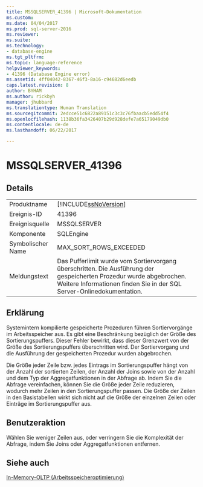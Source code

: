 ```yaml
---
title: MSSQLSERVER_41396 | Microsoft-Dokumentation
ms.custom: 
ms.date: 04/04/2017
ms.prod: sql-server-2016
ms.reviewer: 
ms.suite: 
ms.technology:
- database-engine
ms.tgt_pltfrm: 
ms.topic: language-reference
helpviewer_keywords:
- 41396 (Database Engine error)
ms.assetid: 4ff04042-8367-46f3-8a16-c94682d6eedb
caps.latest.revision: 8
author: BYHAM
ms.author: rickbyh
manager: jhubbard
ms.translationtype: Human Translation
ms.sourcegitcommit: 2edcce51c6822a89151c3c3c76fbaacb5edd54f4
ms.openlocfilehash: 1138b36fa3426407b29d928defe7a65179049db0
ms.contentlocale: de-de
ms.lasthandoff: 06/22/2017

---
```

# <a name="mssqlserver41396"></a>MSSQLSERVER_41396
  
## <a name="details"></a>Details  
  
|||  
|-|-|  
|Produktname|[!INCLUDE[ssNoVersion](../../includes/ssnoversion-md.md)]|  
|Ereignis-ID|41396|  
|Ereignisquelle|MSSQLSERVER|  
|Komponente|SQLEngine|  
|Symbolischer Name|MAX_SORT_ROWS_EXCEEDED|  
|Meldungstext|Das Pufferlimit wurde vom Sortiervorgang überschritten. Die Ausführung der gespeicherten Prozedur wurde abgebrochen. Weitere Informationen finden Sie in der SQL Server-Onlinedokumentation.|  
  
## <a name="explanation"></a>Erklärung  
Systemintern kompilierte gespeicherte Prozeduren führen Sortiervorgänge im Arbeitsspeicher aus. Es gibt eine Beschränkung bezüglich der Größe des Sortierungspuffers. Dieser Fehler bewirkt, dass dieser Grenzwert von der Größe des Sortierungspuffers überschritten wird. Der Sortiervorgang und die Ausführung der gespeicherten Prozedur wurden abgebrochen.  
  
Die Größe jeder Zeile bzw. jedes Eintrags im Sortierungspuffer hängt von der Anzahl der sortierten Zeilen, der Anzahl der Joins sowie von der Anzahl und dem Typ der Aggregatfunktionen in der Abfrage ab. Indem Sie die Abfrage vereinfachen, können Sie die Größe jeder Zeile reduzieren, wodurch mehr Zeilen in den Sortierungspuffer passen. Die Größe der Zeilen in den Basistabellen wirkt sich nicht auf die Größe der einzelnen Zeilen oder Einträge im Sortierungspuffer aus.  
  
## <a name="user-action"></a>Benutzeraktion  
Wählen Sie weniger Zeilen aus, oder verringern Sie die Komplexität der Abfrage, indem Sie Joins oder Aggregatfunktionen entfernen.  
  
## <a name="see-also"></a>Siehe auch  
[In-Memory-OLTP &#40;Arbeitsspeicheroptimierung&#41;](~/relational-databases/in-memory-oltp/in-memory-oltp-in-memory-optimization.md)  
  

